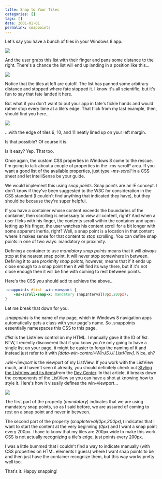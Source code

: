 ```yaml
---
title: Snap to Your Tiles
categories: []
tags: []
date: 2001-01-01
permalink: snappoints
---
```


Let&#39;s say you have a bunch of tiles in your Windows 8 app.
<!-- xmore -->

![](/files/snappoints_01.png)

And the user grabs this list with their finger and pans some distance to the right. There&#39;s a chance the list will end up landing in a position like this...

![](/files/snappoints_02.png)

Notice that the tiles at left are cutoff. The list has panned some arbitrary distance and stopped where fate stopped it. I know it&#39;s all scientific, but it&#39;s fun to say that fate landed it here.

But what if you don&#39;t want to put your app in fate&#39;s fickle hands and would rather stop every time at a tile&#39;s edge. That flick from my last example, then, should find you here...

![](/files/snappoints_03.png)

...with the edge of tiles 9, 10, and 11 neatly lined up on your left margin.

Is that possible? Of course it is.

Is it easy? Yep. That too.

Once again, the custom CSS properties in Windows 8 come to the rescue. I&#39;m going to talk about a couple of properties in the -ms-scroll* area. If you want a good list of the available properties, just type _-ms-scroll_ in a CSS sheet and let IntelliSense be your guide.

We would implement this using _snap points_. Snap points are an IE concept. I don&#39;t know if they&#39;ve been suggested to the W3C for consideration in the CSS standard (I couldn&#39;t find anything that indicated they have), but they should be because they&#39;re super helpful.

If you have a container whose content exceeds the boundaries of the container, then scrolling is necessary to view all content, right? And when a user flicks with his finger, the contents scroll within the container and upon letting up his finger, the user watches his content scroll for a bit longer with some apparent inertia, right? Well, a snap point is a location in that content where it makes sense for that content to _stop_ scrolling. You can define snap points in one of two ways: mandatory or proximity.

Defining a container to use _mandatory snap points_ means that it will _always_ stop at the nearest snap point. It will never stop somewhere in between. Defining it to use _proximity snap points,_ however, means that if it ends up close enough to a snap point then it will find its way there, but if it&#39;s not close enough then it will be fine with coming to rest between points.

Here&#39;s the CSS you should add to achieve the above...

``` css
.snappoints #list .win-viewport {
    -ms-scroll-snap-x: mandatory snapInterval(0px,200px);
}
```

Let me break that down for you.

_.snappoints_ is the name of my page, which in Windows 8 navigation apps automatically gets a class with your page&#39;s name. So .snappoints essentially namespaces this CSS to this page.

_#list_ is the ListView control on my HTML. I manually gave it the ID of _list_. BTW, I recently discovered that if you know you&#39;re only going to have a single list on your page, it might be easier to forgo the naming of it and instead just refer to it with _[data-win-control=WinJS.UI.ListView]_. Nice, eh?

_.win-viewport_ is the viewport of my ListView. If you work with the ListView much, and haven&#39;t seen it already, you should definitely check out [Styling the ListView and its items](http://msdn.microsoft.com/en-us/library/windows/apps/hh850406.aspx)from the [Dev Center](http://dev.windows.com). In that article, it breaks down the components of the ListView so you can have a shot at knowing how to style it. Here&#39;s how it visually defines the win-viewport...

![](/files/snappoints_04.png)

The first part of the property (_mandatory_) indicates that we are using mandatory snap points, so as I said before, we are assured of coming to rest on a snap point and never in between.

The second part of the property (_snapInterval(0px,200px);_) indicates that I want to start the content at the very beginning (_0px_) and I want a snap point every 200px. I have to know that my tiles are 200px wide to make this work. CSS is not actually recognizing a tile&#39;s edge, just points every 200px.

I was a little bummed that I couldn&#39;t find a way to indicate manually (with CSS properties on HTML elements I guess) where I want snap points to be and then just have the container recognize them, but this way works pretty well too.

That&#39;s it. Happy snapping!